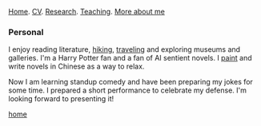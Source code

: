 [Home](./). [CV](./assets/files/CV.pdf). [Research](./research.md). [Teaching](./teaching.md). [More about me](./hobby.md)

### Personal
I enjoy reading literature, [hiking](/assets/img/hiking.jpg), [traveling](/assets/img/traveling.jpg) and exploring museums and galleries. I'm a Harry Potter fan and a fan of AI sentient novels. I [paint](/assets/img/draw.jpg) and write novels in Chinese as a way to relax.

Now I am learning standup comedy and have been preparing my jokes for some time. I prepared a short performance to celebrate my defense. I'm looking forward to presenting it! 


[home](./)
